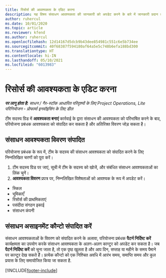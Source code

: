 ```yaml
---
title: रिसोर्स की आवश्यकता के एडिट करना
description: यह विषय संसाधन आवश्यकता की जानकारी को अपडेट करने के बारे में जानकारी प्रदान करता है।
author: ruhercul
ms.date: 10/01/2020
ms.topic: article
ms.reviewer: kfend
ms.author: ruhercul
ms.openlocfilehash: 12d14167d5dcb9b43dee854981c551c6e5b734ee
ms.sourcegitcommit: 40f68387f594180af64a5e5c748b6efa188bd300
ms.translationtype: HT
ms.contentlocale: hi-IN
ms.lasthandoff: 05/10/2021
ms.locfileid: "6013983"
---
```

# <a name="edit-a-resource-requirement"></a>रिसोर्स की आवश्यकता के एडिट करना

_**पर लागू होता है:** साधन / गैर-स्टॉक आधारित परिदृश्यों के लिए Project Operations, Lite परिनियोजन - प्रोफार्मा इनवॉइसिंग के लिए डील_

टीम सदस्य ग्रिड में **आवश्यकता बनाएं** कार्रवाई के द्वारा संसाधन की आवश्यकता को परिभाषित करने के बाद, परियोजना प्रबंधक आवश्यकता को संपादित कर सकता है और अतिरिक्त विवरण जोड़ सकता है।

## <a name="edit-resource-requirement-details"></a>संसाधन आवश्यकता विवरण संपादित

परियोजना प्रबंधक के रूप में, टीम के सदस्य की संसाधन आवश्यकता को संपादित करने के लिए निम्नलिखित चरणों को पूरा करें।

1. टीम सदस्य ग्रिड पर जाएं, सूची में टीम के सदस्य को खोजें, और संबंधित संसाधन आवश्यकताओं का लिंक चुनें।
2. **आवश्यकता विवरण** प्रपत्र पर, निम्नलिखित विशेषताओं को आवश्यक के रूप में अपडेट करें।

- स्किल
- भूमिकाएँ
- रिसोर्स की प्राथमिकताएं
- पसंदीदा संगठन इकाई
- संसाधन कंपनी

## <a name="edit-resource-assignment-contours"></a>संसाधन असाइनमेंट कौन्टो संपादित करें

संसाधन आवश्यकताओं के विवरण को संपादित करने के अलावा, परियोजना प्रबंधक **पैटर्न निर्दिष्ट करें** कार्यक्षमता का उपयोग करके संसाधन आवश्यकता के अलग-अलग कान्टुर को अपडेट कर सकता है। जब **पैटर्न निर्दिष्ट करें** को चुना जाता है, तो एक पृष्ठ खुलता है और आप दिन, सप्ताह या महीने के समय पैमाने पर कान्टुर देख सकते हैं। प्रत्येक कौन्टो को एक निश्चित अवधि में आरंभ समय, समाप्ति समय और कुल प्रयास के लिए समायोजित किया जा सकता है.

[!INCLUDE[footer-include](../includes/footer-banner.md)]